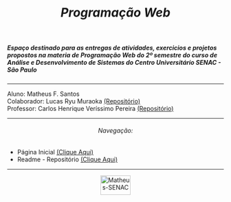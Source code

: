 <header>
  <h1 align="center"><em>Programação Web</em></h1>
</header>

<section>
  <h5>Espaço destinado para as entregas de atividades, exercicios e projetos
  propostos na materia de Programação Web do 2º semestre do curso de Análise e Desenvolvimento de Sistemas do Centro Universitário SENAC - São Paulo<h5>
</section>

<hr>

<section>
  <p>
      Aluno: Matheus F. Santos<br>
      Colaborador: Lucas Ryu Muraoka <a  href="https://github.com/LucasRyuMuraoka" target="_blank">(Repositório)</a><br>
      Professor: Carlos Henrique Veríssimo Pereira <a href="https://github.com/ProfCarlosVerissimo" target="_blank">(Repositório)</a>
  </p>
</section>

<hr>

<section>
  <h6 align="center">Navegação:</h6>
  <nav>
    <ul>
      <li>Página Inicial <a href="https://github.com/Matheus-FSantos" target="_blank">(Clique Aqui)</a></li>
      <li>Readme - Repositório <a href="https://github.com/Matheus-FSantos/Matheus-FSantos" target="_blank">(Clique Aqui)</a></li>  
    </ul>
  </nav>
</section>

<hr>

<section align="center">
  <a href="https://www.sp.senac.br/" target="_blank">
    <img alt="Matheus-SENAC" height="45" width="70" src="https://logodownload.org/wp-content/uploads/2014/10/senac-logo-4.png">
  </a>
</section>
